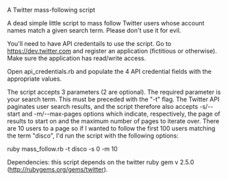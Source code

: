 A Twitter mass-following script

A dead simple little script to mass follow Twitter users whose account names match a given search term.  Please don't use it for evil.

You'll need to have API credentails to use the script.  Go to https://dev.twitter.com and register an application (fictitious or otherwise).  Make sure the application has read/write access.

Open api_credentials.rb and populate the 4 API credential fields with the appropriate values.

The script accepts 3 parameters (2 are optional).  The required parameter is your search term.  This must be preceded with the "-t" flag.  The Twitter API paginates user search results, and the script therefore also accepts -s/--start and -m/--max-pages options which indicate, respectively, the page of results to start on and the maximum number of pages to iterate over.  There are 10 users to a page so if I wanted to follow the first 100 users matching the term "disco", I'd run the script with the following options:

  ruby mass_follow.rb -t disco -s 0 -m 10
  
Dependencies:
  this script depends on the twitter ruby gem v 2.5.0 (http://rubygems.org/gems/twitter).